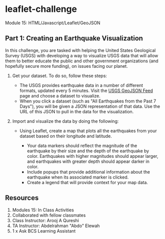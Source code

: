 # leaflet-challenge
Module 15: HTML/Javascript/Leaflet/GeoJSON

## Part 1: Creating an Earthquake Visualization

In this challenge, you are tasked with helping the United States Geological Survey (USGS) with developing a way to visualize USGS data that will allow them to better educate the public and other government organizations (and hopefully secure more funding), on issues facing our planet.

1. Get your dataset. To do so, follow these steps:
  	- The USGS provides earthquake data in a number of different formats, updated every 5 minutes. Visit the [USGS GeoJSON Feed](https://earthquake.usgs.gov/earthquakes/feed/v1.0/geojson.php) page and choose a dataset to visualize. 
	- When you click a dataset (such as "All Earthquakes from the Past 7 Days"), you will be given a JSON representation of that data. Use the URL of this JSON to pull in the data for the visualization. 
2. Import and visualize the data by doing the following:

	- Using Leaflet, create a map that plots all the earthquakes from your dataset based on their longitude and latitude.

		- Your data markers should reflect the magnitude of the earthquake by their size and the depth of the earthquake by color. Earthquakes with higher magnitudes should appear larger, and earthquakes with greater depth should appear darker in color.
		- Include popups that provide additional information about the earthquake when its associated marker is clicked.
		- Create a legend that will provide context for your map data.

## Resources
1. Modules 15: In Class Activities
2. Collaborated with fellow classmates
3. Class Instructor: Arooj A Qureshi
4. TA Instructor: Abdelrahman "Abdo" Elewah
5. 1 x Ask BCS Learning Assistant
